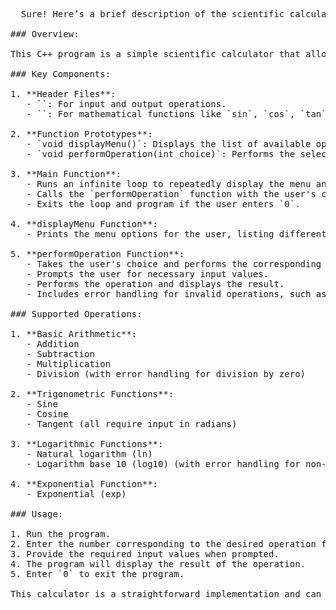 <pre>
  Sure! Here’s a brief description of the scientific calculator in C++:

### Overview:

This C++ program is a simple scientific calculator that allows the user to perform various mathematical operations. The calculator supports basic arithmetic operations, trigonometric functions, logarithmic calculations, and exponential functions.

### Key Components:

1. **Header Files**:
   - `<iostream>`: For input and output operations.
   - `<cmath>`: For mathematical functions like `sin`, `cos`, `tan`, `log`, and `exp`.

2. **Function Prototypes**:
   - `void displayMenu()`: Displays the list of available operations.
   - `void performOperation(int choice)`: Performs the selected mathematical operation based on the user's choice.

3. **Main Function**:
   - Runs an infinite loop to repeatedly display the menu and prompt the user for an operation.
   - Calls the `performOperation` function with the user's choice.
   - Exits the loop and program if the user enters `0`.

4. **displayMenu Function**:
   - Prints the menu options for the user, listing different operations like addition, subtraction, multiplication, division, trigonometric functions (sine, cosine, tangent), logarithmic functions (natural log, log base 10), and the exponential function.

5. **performOperation Function**:
   - Takes the user's choice and performs the corresponding operation.
   - Prompts the user for necessary input values.
   - Performs the operation and displays the result.
   - Includes error handling for invalid operations, such as division by zero and logarithms of non-positive numbers.

### Supported Operations:

1. **Basic Arithmetic**:
   - Addition
   - Subtraction
   - Multiplication
   - Division (with error handling for division by zero)

2. **Trigonometric Functions**:
   - Sine
   - Cosine
   - Tangent (all require input in radians)

3. **Logarithmic Functions**:
   - Natural logarithm (ln)
   - Logarithm base 10 (log10) (with error handling for non-positive numbers)

4. **Exponential Function**:
   - Exponential (exp)

### Usage:

1. Run the program.
2. Enter the number corresponding to the desired operation from the menu.
3. Provide the required input values when prompted.
4. The program will display the result of the operation.
5. Enter `0` to exit the program.

This calculator is a straightforward implementation and can be extended with additional features or a more sophisticated user interface as needed.
</pre>
